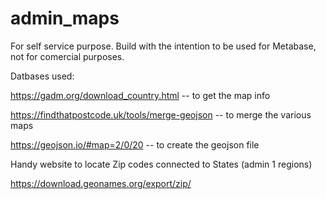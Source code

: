 # admin_maps
For self service purpose. Build with the intention to be used for Metabase, not for comercial purposes.

Datbases used:

https://gadm.org/download_country.html -- to get the map info

https://findthatpostcode.uk/tools/merge-geojson -- to merge the various maps

https://geojson.io/#map=2/0/20 -- to create the geojson file

Handy website to locate Zip codes connected to States (admin 1 regions)

https://download.geonames.org/export/zip/

